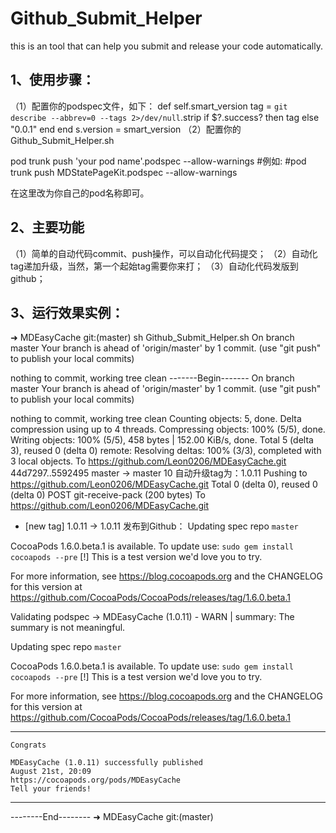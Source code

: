# Github_Submit_Helper
this is an tool that can help you submit and release your code automatically.

## 1、使用步骤：

（1）配置你的podspec文件，如下：
   def self.smart_version
    tag = `git describe --abbrev=0 --tags 2>/dev/null`.strip
    if $?.success? then tag else "0.0.1" end
  end
  s.version          = smart_version
（2）配置你的Github_Submit_Helper.sh

pod trunk push 'your pod name'.podspec --allow-warnings
#例如:
#pod trunk push MDStatePageKit.podspec --allow-warnings

在这里改为你自己的pod名称即可。

## 2、主要功能
（1）简单的自动代码commit、push操作，可以自动化代码提交；
（2）自动化tag递加升级，当然，第一个起始tag需要你来打；
（3）自动化代码发版到github；

## 3、运行效果实例：

➜  MDEasyCache git:(master) sh Github_Submit_Helper.sh 
On branch master
Your branch is ahead of 'origin/master' by 1 commit.
  (use "git push" to publish your local commits)

nothing to commit, working tree clean
-------Begin-------
On branch master
Your branch is ahead of 'origin/master' by 1 commit.
  (use "git push" to publish your local commits)

nothing to commit, working tree clean
Counting objects: 5, done.
Delta compression using up to 4 threads.
Compressing objects: 100% (5/5), done.
Writing objects: 100% (5/5), 458 bytes | 152.00 KiB/s, done.
Total 5 (delta 3), reused 0 (delta 0)
remote: Resolving deltas: 100% (3/3), completed with 3 local objects.
To https://github.com/Leon0206/MDEasyCache.git
   44d7297..5592495  master -> master
10
自动升级tag为：1.0.11
Pushing to https://github.com/Leon0206/MDEasyCache.git
Total 0 (delta 0), reused 0 (delta 0)
POST git-receive-pack (200 bytes)
To https://github.com/Leon0206/MDEasyCache.git
 * [new tag]         1.0.11 -> 1.0.11
发布到Github：
Updating spec repo `master`

CocoaPods 1.6.0.beta.1 is available.
To update use: `sudo gem install cocoapods --pre`
[!] This is a test version we'd love you to try.

For more information, see https://blog.cocoapods.org and the CHANGELOG for this version at https://github.com/CocoaPods/CocoaPods/releases/tag/1.6.0.beta.1

Validating podspec
 -> MDEasyCache (1.0.11)
    - WARN  | summary: The summary is not meaningful.

Updating spec repo `master`

CocoaPods 1.6.0.beta.1 is available.
To update use: `sudo gem install cocoapods --pre`
[!] This is a test version we'd love you to try.

For more information, see https://blog.cocoapods.org and the CHANGELOG for this version at https://github.com/CocoaPods/CocoaPods/releases/tag/1.6.0.beta.1


--------------------------------------------------------------------------------
    Congrats

    MDEasyCache (1.0.11) successfully published
    August 21st, 20:09
    https://cocoapods.org/pods/MDEasyCache
    Tell your friends!
--------------------------------------------------------------------------------
--------End--------
➜  MDEasyCache git:(master) 

